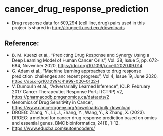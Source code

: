 # cancer_drug_response_prediction

- Drug response data for 509,294 (cell line, drug) pairs used in this project is shared in http://drugcell.ucsd.edu/downloads

## Reference:

-	B. M. Kuenzi et al., “Predicting Drug Response and Synergy Using a Deep Learning Model of Human Cancer Cells”, Vol. 38, Issue 5, pp. 672-684, November 2020, https://doi.org/10.1016/j.ccell.2020.09.014
-	G. Adam et al., “Machine learning approaches to drug response prediction: challenges and recent progress”, Vol 4, Issue 19, June 2020, https://doi.org/10.1038/s41698-020-0122-1
-	V. Dumoulin et al., “Adversarially Learned Inference”, ICLR, February 2017 Cancer Therapeutics Response Portal (CTRP) v2, https://pharmacodb.pmgenomics.ca/datasets/2
-	Genomics of Drug Sensitivity in Cancer, https://www.cancerrxgene.org/downloads/bulk_download
-	DROEG: Zhang, Y., Li, J., Zhang, Y., Wang, Y., & Zhang, X. (2023). DROEG: a method for cancer drug response prediction based on omics and essential genes. BMC bioinformatics, 24(1), 1-12.
-	https://www.educba.com/autoencoders/

